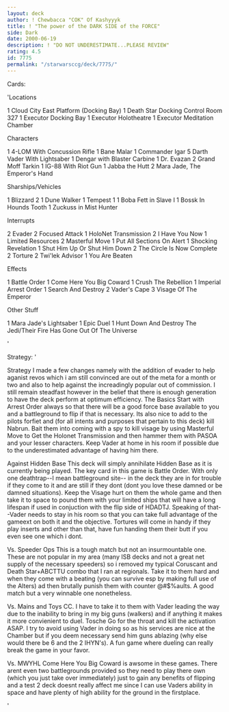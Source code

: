 ```yaml
---
layout: deck
author: ! Chewbacca "COK" Of Kashyyyk
title: ! "The power of the DARK SIDE of the FORCE"
side: Dark
date: 2000-06-19
description: ! "DO NOT UNDERESTIMATE...PLEASE REVIEW"
rating: 4.5
id: 7775
permalink: "/starwarsccg/deck/7775/"
---
```

Cards: 

'Locations

1 Cloud City East Platform (Docking Bay)
1 Death Star Docking Control Room 327
1 Executor Docking Bay
1 Executor Holotheatre
1 Executor Meditation Chamber

Characters

1 4-LOM With Concussion Rifle
1 Bane Malar
1 Commander Igar
5 Darth Vader With Lightsaber
1 Dengar with Blaster Carbine
1 Dr. Evazan
2 Grand Moff Tarkin
1 IG-88 With Riot Gun
1 Jabba the Hutt
2 Mara Jade, The Emperor's Hand

Sharships/Vehicles

1 Blizzard 2
1 Dune Walker
1 Tempest 1
1 Boba Fett in Slave I
1 Bossk In Hounds Tooth
1 Zuckuss in Mist Hunter

Interrupts

2 Evader
2 Focused Attack
1 HoloNet Transmission
2 I Have You Now
1 Limited Resources
2 Masterful Move
1 Put All Sections On Alert
1 Shocking Revelation
1 Shut Him Up Or Shut Him Down
2 The Circle Is Now Complete
2 Torture
2 Twi'lek Advisor
1 You Are Beaten

Effects

1 Battle Order
1 Come Here You Big Coward
1 Crush The Rebellion
1 Imperial Arrest Order
1 Search And Destroy
2 Vader's Cape
3 Visage Of The Emperor

Other Stuff

1 Mara Jade's Lightsaber
1 Epic Duel
1 Hunt Down And Destroy The Jedi/Their Fire Has Gone Out Of The Universe

'

Strategy: '

Strategy I made a few changes namely with the addition of evader to help aganist revos which i am still convinced are out of the meta for a month or two and also to help against the increadingly popular out of commission. I still remain steadfast however in the belief that there is enough generation to have the deck perform at optimum efficiency.
The Basics
Start with Arrest Order always so that there will be a good force base available to you and a battleground to flip if that is necessary. Its also nice to add to the pilots forfiet and (for all intents and purposes that pertain to this deck) kill Nabrun. Bait them into coming with a spy to kill visage by using Masterful Move to Get the Holonet Transmission and then hammer them with PASOA and your lesser characters. Keep Vader at home in his room if possible due to the underestimated advantage of having him there.

Against Hidden Base This deck will simply annihilate Hidden Base as it is currently being played. The key card in this game is Battle Order. With only one deathtrap--I mean battleground site-- in the deck they are in for trouble if they come to it and are still if they dont (dont you love these damned or be damned situations). Keep the Visage hurt on them the whole game and then take it to space to pound them with your limited ships that will have a long lifespan if used in conjuction with the flip side of HDADTJ. Speaking of that--Vader needs to stay in his room so that you can take full advantage of the gameext on both it and the objective. Tortures will come in handy if they play inserts and other than that, have fun handing them their butt if you even see one which i dont.

Vs. Speeder Ops This is a tough match but not an insurmountable one. These are not popular in my area (many ISB decks and not a great net supply of the necessary speeders) so i removed my typical Coruscant and Death Star+ABCTTU combo that I ran at regionals. Take it to them hard and when they come with a beating (you can survive esp by making full use of the Alters) ad then brutally punish them with counter @#$%aults. A good match but a very winnable one nonetheless.

Vs. Mains and Toys
CC. I have to take it to them with Vader leading the way due to the inability to bring in my big guns (walkers) and if anything it makes it more convienient to duel.
Tosche Go for the throat and kill the activation ASAP. I try to avoid using Vader in doing so as his services are nice at the Chamber but if you deem necessary send him guns ablazing (why else would there be 6 and the 2 IHYN's). A fun game where dueling can really break the game in your favor.

Vs. MWYHL Come Here You Big Coward is awsome in these games. There arent even two battlegrounds provided so they need to play there own (which you just take over immediately) just to gain any benefits of flipping and a test 2 deck doesnt really affect me since I can use Vaders ability in space and have plenty of high ability for the ground in the firstplace.


'
